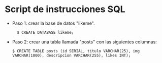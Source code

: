 Script de instrucciones SQL
===========================

*   Paso 1: crear la base de datos "likeme".  

    ```
      $ CREATE DATABASE likeme;
    ```
*   Paso 2: crear una tabla llamada "posts" con las siguientes columnas:  
    
    ```
    $ CREATE TABLE posts (id SERIAL, titulo VARCHAR(25), img VARCHAR(1000), descripcion VARCHAR(255), likes INT);
    ```
